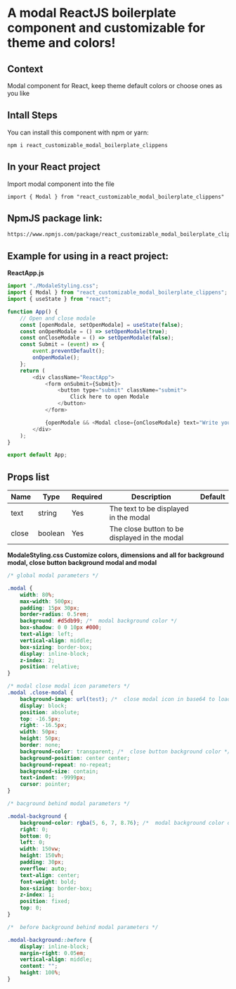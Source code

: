 # A modal ReactJS boilerplate component and customizable for theme and colors!

## Context

Modal component for React, keep theme default colors or choose ones as you like

## Intall Steps

You can install this component with npm or yarn:

```
npm i react_customizable_modal_boilerplate_clippens
```

## In your React project

Import modal component into the file

```
import { Modal } from "react_customizable_modal_boilerplate_clippens"
```

## NpmJS package link:

```
https://www.npmjs.com/package/react_customizable_modal_boilerplate_clippens
```

## Example for using in a react project:

**ReactApp.js**

```js
import "./ModaleStyling.css";
import { Modal } from "react_customizable_modal_boilerplate_clippens";
import { useState } from "react";

function App() {
	// Open and close modale
	const [openModale, setOpenModale] = useState(false);
	const onOpenModale = () => setOpenModale(true);
	const onCloseModale = () => setOpenModale(false);
	const Submit = (event) => {
		event.preventDefault();
		onOpenModale();
	};
	return (
		<div className="ReactApp">
			<form onSubmit={Submit}>
				<button type="submit" className="submit">
					Click here to open Modale
				</button>
			</form>

			{openModale && <Modal close={onCloseModale} text="Write your text here" />}
		</div>
	);
}

export default App;
```

## Props list

| Name  | Type    | Required | Description                                   | Default |
| ----- | ------- | -------- | --------------------------------------------- | ------- |
| text  | string  | Yes      | The text to be displayed in the modal         |         |
| close | boolean | Yes      | The close button to be displayed in the modal |         |

**ModaleStyling.css Customize colors, dimensions and all for background modal, close button background modal and modal**

```css
/* global modal parameters */

.modal {
	width: 80%;
	max-width: 500px;
	padding: 15px 30px;
	border-radius: 0.5rem;
	background: #d5db99; /*  modal background color */
	box-shadow: 0 0 10px #000;
	text-align: left;
	vertical-align: middle;
	box-sizing: border-box;
	display: inline-block;
	z-index: 2;
	position: relative;
}

/* modal close modal icon parameters */
.modal .close-modal {
	background-image: url(test); /*  close modal icon in base64 to load faster */
	display: block;
	position: absolute;
	top: -16.5px;
	right: -16.5px;
	width: 50px;
	height: 50px;
	border: none;
	background-color: transparent; /*  close button background color */
	background-position: center center;
	background-repeat: no-repeat;
	background-size: contain;
	text-indent: -9999px;
	cursor: pointer;
}

/* bacground behind modal parameters */

.modal-background {
	background-color: rgba(5, 6, 7, 8.76); /*  modal background color outside */
	right: 0;
	bottom: 0;
	left: 0;
	width: 150vw;
	height: 150vh;
	padding: 30px;
	overflow: auto;
	text-align: center;
	font-weight: bold;
	box-sizing: border-box;
	z-index: 1;
	position: fixed;
	top: 0;
}

/*  before background behind modal parameters */

.modal-background::before {
	display: inline-block;
	margin-right: 0.05em;
	vertical-align: middle;
	content: "";
	height: 100%;
}
```
